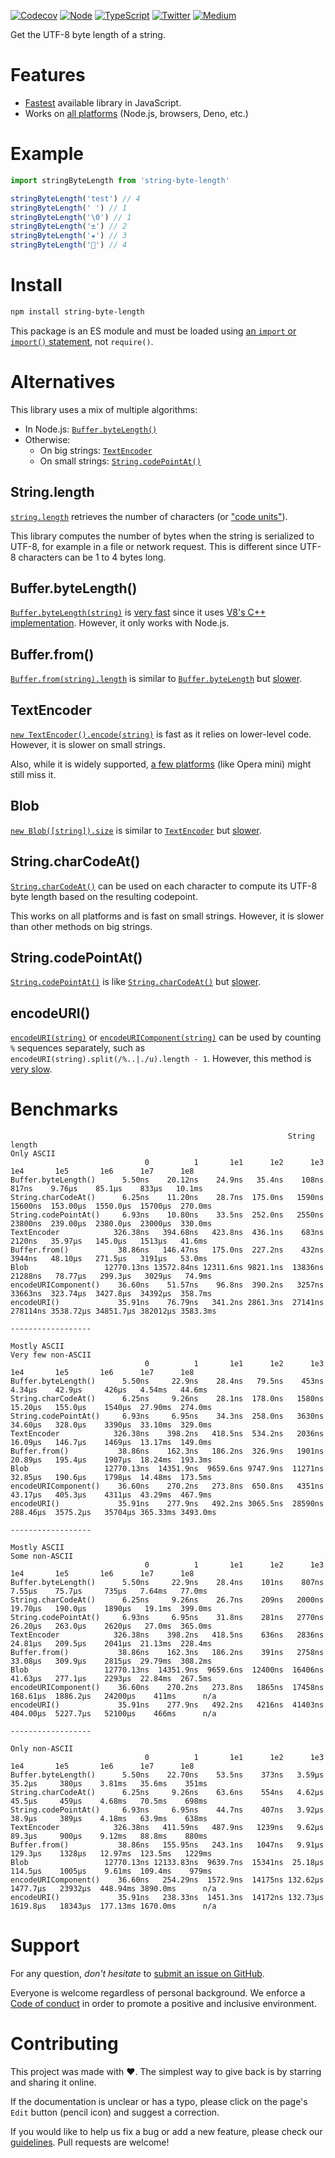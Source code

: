 [![Codecov](https://img.shields.io/codecov/c/github/ehmicky/string-byte-length.svg?label=tested&logo=codecov)](https://codecov.io/gh/ehmicky/string-byte-length)
[![Node](https://img.shields.io/node/v/string-byte-length.svg?logo=node.js)](https://www.npmjs.com/package/string-byte-length)
[![TypeScript](https://img.shields.io/badge/-typed-brightgreen?logo=typescript&colorA=gray)](/src/main.d.ts)
[![Twitter](https://img.shields.io/badge/%E2%80%8B-twitter-brightgreen.svg?logo=twitter)](https://twitter.com/intent/follow?screen_name=ehmicky)
[![Medium](https://img.shields.io/badge/%E2%80%8B-medium-brightgreen.svg?logo=medium)](https://medium.com/@ehmicky)

Get the UTF-8 byte length of a string.

# Features

- [Fastest](#benchmarks) available library in JavaScript.
- Works on [all platforms](#alternatives) (Node.js, browsers, Deno, etc.)

# Example

```js
import stringByteLength from 'string-byte-length'

stringByteLength('test') // 4
stringByteLength(' ') // 1
stringByteLength('\0') // 1
stringByteLength('±') // 2
stringByteLength('★') // 3
stringByteLength('🦄') // 4
```

# Install

```bash
npm install string-byte-length
```

This package is an ES module and must be loaded using
[an `import` or `import()` statement](https://gist.github.com/sindresorhus/a39789f98801d908bbc7ff3ecc99d99c),
not `require()`.

# Alternatives

This library uses a mix of multiple algorithms:

- In Node.js: [`Buffer.byteLength()`](#bufferbytelength)
- Otherwise:
  - On big strings: [`TextEncoder`](#textencoder)
  - On small strings: [`String.codePointAt()`](#stringcodepointat)

## String.length

[`string.length`](https://developer.mozilla.org/en-US/docs/Web/JavaScript/Reference/Global_Objects/String/length)
retrieves the number of characters (or
["code units"](https://developer.mozilla.org/en-US/docs/Web/JavaScript/Reference/Global_Objects/String/length#description)).

This library computes the number of bytes when the string is serialized to
UTF-8, for example in a file or network request. This is different since UTF-8
characters can be 1 to 4 bytes long.

## Buffer.byteLength()

[`Buffer.byteLength(string)`](https://nodejs.org/api/buffer.html#static-method-bufferbytelengthstring-encoding)
is [very fast](#benchmarks) since it uses
[V8's C++ implementation](https://v8.github.io/api/head/classv8_1_1String.html#af99433ee51ed45337e5b4536bd28a834).
However, it only works with Node.js.

## Buffer.from()

[`Buffer.from(string).length`](https://nodejs.org/api/buffer.html#static-method-bufferfromstring-encoding)
is similar to [`Buffer.byteLength`](#bufferbytelength) but
[slower](#benchmarks).

## TextEncoder

[`new TextEncoder().encode(string)`](https://developer.mozilla.org/en-US/docs/Web/API/TextEncoder/encode)
is fast as it relies on lower-level code. However, it is slower on small
strings.

Also, while it is widely supported,
[a few platforms](https://caniuse.com/textencoder) (like Opera mini) might still
miss it.

## Blob

[`new Blob([string]).size`](https://developer.mozilla.org/en-US/docs/Web/API/Blob/size)
is similar to [`TextEncoder`](#textencoder) but [slower](#benchmarks).

## String.charCodeAt()

[`String.charCodeAt()`](https://developer.mozilla.org/en-US/docs/Web/JavaScript/Reference/Global_Objects/String/charCodeAt)
can be used on each character to compute its UTF-8 byte length based on the
resulting codepoint.

This works on all platforms and is fast on small strings. However, it is slower
than other methods on big strings.

## String.codePointAt()

[`String.codePointAt()`](https://developer.mozilla.org/en-US/docs/Web/JavaScript/Reference/Global_Objects/String/codePointAt)
is like [`String.charCodeAt()`](#stringcharcodeat) but [slower](#benchmarks).

## encodeURI()

[`encodeURI(string)`](https://developer.mozilla.org/en-US/docs/Web/JavaScript/Reference/Global_Objects/encodeURI)
or
[`encodeURIComponent(string)`](https://developer.mozilla.org/en-US/docs/Web/JavaScript/Reference/Global_Objects/encodeURIComponent)
can be used by counting `%` sequences separately, such as
`encodeURI(string).split(/%..|./u).length - 1`. However, this method is
[very slow](#benchmarks).

# Benchmarks

```
                                                              String length
Only ASCII
                              0          1       1e1      1e2      1e3      1e4       1e5       1e6      1e7      1e8
Buffer.byteLength()      5.50ns    20.12ns    24.9ns   35.4ns    108ns    817ns    9.76μs    85.1μs    833μs   10.1ms
String.charCodeAt()      6.25ns    11.20ns    28.7ns  175.0ns   1590ns  15600ns  153.00μs  1550.0μs  15700μs  270.0ms
String.codePointAt()     6.93ns    10.80ns    33.5ns  252.0ns   2550ns  23800ns  239.00μs  2380.0μs  23000μs  330.0ms
TextEncoder            326.38ns   394.68ns   423.8ns  436.1ns    683ns   2120ns   35.97μs   145.0μs   1513μs   41.6ms
Buffer.from()           38.86ns   146.47ns   175.0ns  227.2ns    432ns   3944ns   48.10μs   271.5μs   3191μs   53.0ms
Blob                 12770.13ns 13572.84ns 12311.6ns 9821.1ns  13836ns  21288ns   78.77μs   299.3μs   3029μs   74.9ms
encodeURIComponent()    36.60ns    51.57ns    96.8ns  390.2ns   3257ns  33663ns  323.74μs  3427.8μs  34392μs  358.7ms
encodeURI()             35.91ns    76.79ns   341.2ns 2861.3ns  27141ns 278114ns 3538.72μs 34851.7μs 382012μs 3583.3ms

------------------

Mostly ASCII
Very few non-ASCII
                              0          1       1e1      1e2      1e3      1e4       1e5       1e6      1e7      1e8
Buffer.byteLength()      5.50ns     22.9ns    28.4ns   79.5ns    453ns   4.34μs    42.9μs     426μs   4.54ms   44.6ms
String.charCodeAt()      6.25ns     9.26ns    28.1ns  178.0ns   1580ns  15.20μs   155.0μs    1540μs  27.90ms  274.0ms
String.codePointAt()     6.93ns     6.95ns    34.3ns  258.0ns   3630ns  34.60μs   328.0μs    3390μs  33.10ms  329.0ms
TextEncoder            326.38ns    398.2ns   418.5ns  534.2ns   2036ns  16.09μs   146.7μs    1469μs  13.17ms  149.0ms
Buffer.from()           38.86ns    162.3ns   186.2ns  326.9ns   1901ns  20.89μs   195.4μs    1907μs  18.24ms  193.3ms
Blob                 12770.13ns  14351.9ns  9659.6ns 9747.9ns  11271ns  32.85μs   190.6μs    1798μs  14.48ms  173.5ms
encodeURIComponent()    36.60ns    270.2ns   273.8ns  650.8ns   4351ns  43.17μs   405.3μs    4311μs  43.29ms  467.9ms
encodeURI()             35.91ns    277.9ns   492.2ns 3065.5ns  28590ns 288.46μs  3575.2μs   35704μs 365.33ms 3493.0ms

------------------

Mostly ASCII
Some non-ASCII
                              0          1       1e1      1e2      1e3      1e4       1e5       1e6      1e7      1e8
Buffer.byteLength()      5.50ns     22.9ns    28.4ns    101ns    807ns   7.55μs    75.7μs     735μs   7.64ms   77.0ms
String.charCodeAt()      6.25ns     9.26ns    26.7ns    209ns   2000ns  19.70μs   190.0μs    1890μs   19.1ms  399.0ms
String.codePointAt()     6.93ns     6.95ns    31.8ns    281ns   2770ns  26.20μs   263.0μs    2620μs   27.0ms  365.0ms
TextEncoder            326.38ns    398.2ns   418.5ns    636ns   2836ns  24.81μs   209.5μs    2041μs  21.13ms  228.4ms
Buffer.from()           38.86ns    162.3ns   186.2ns    391ns   2758ns  33.08μs   309.9μs    2815μs  29.79ms  308.2ms
Blob                 12770.13ns  14351.9ns  9659.6ns  12400ns  16406ns  41.63μs   277.1μs    2293μs  22.84ms  267.5ms
encodeURIComponent()    36.60ns    270.2ns   273.8ns   1865ns  17458ns 168.61μs  1886.2μs   24200μs    411ms      n/a
encodeURI()             35.91ns    277.9ns   492.2ns   4216ns  41403ns 404.00μs  5227.7μs   52100μs    466ms      n/a

------------------

Only non-ASCII
                              0          1       1e1      1e2      1e3      1e4       1e5       1e6      1e7      1e8
Buffer.byteLength()      5.50ns    22.70ns    53.5ns    373ns   3.59μs   35.2μs     380μs    3.81ms   35.6ms    351ms
String.charCodeAt()      6.25ns     9.26ns    63.6ns    554ns   4.62μs   45.5μs     459μs    4.68ms   70.5ms    698ms
String.codePointAt()     6.93ns     6.95ns    44.7ns    407ns   3.92μs   38.9μs     389μs    4.18ms   63.9ms    638ms
TextEncoder            326.38ns   411.59ns   487.9ns   1239ns   9.62μs   89.3μs     900μs    9.12ms   88.8ms    880ms
Buffer.from()           38.86ns   155.95ns   243.1ns   1047ns   9.91μs  129.3μs    1328μs   12.97ms  123.5ms   1229ms
Blob                 12770.13ns 12133.83ns  9639.7ns  15341ns  25.18μs  114.5μs    1005μs    9.61ms  109.4ms    979ms
encodeURIComponent()    36.60ns   254.29ns  1572.9ns  14175ns 132.62μs 1477.7μs   23932μs  448.94ms 3890.0ms      n/a
encodeURI()             35.91ns   238.33ns  1451.3ns  14172ns 132.73μs 1619.8μs   18343μs  177.13ms 1670.0ms      n/a

```

# Support

For any question, _don't hesitate_ to [submit an issue on GitHub](../../issues).

Everyone is welcome regardless of personal background. We enforce a
[Code of conduct](CODE_OF_CONDUCT.md) in order to promote a positive and
inclusive environment.

# Contributing

This project was made with ❤️. The simplest way to give back is by starring and
sharing it online.

If the documentation is unclear or has a typo, please click on the page's `Edit`
button (pencil icon) and suggest a correction.

If you would like to help us fix a bug or add a new feature, please check our
[guidelines](CONTRIBUTING.md). Pull requests are welcome!

<!-- Thanks go to our wonderful contributors: -->

<!-- ALL-CONTRIBUTORS-LIST:START -->
<!-- prettier-ignore -->
<!--
<table><tr><td align="center"><a href="https://twitter.com/ehmicky"><img src="https://avatars2.githubusercontent.com/u/8136211?v=4" width="100px;" alt="ehmicky"/><br /><sub><b>ehmicky</b></sub></a><br /><a href="https://github.com/ehmicky/string-byte-length/commits?author=ehmicky" title="Code">💻</a> <a href="#design-ehmicky" title="Design">🎨</a> <a href="#ideas-ehmicky" title="Ideas, Planning, & Feedback">🤔</a> <a href="https://github.com/ehmicky/string-byte-length/commits?author=ehmicky" title="Documentation">📖</a></td></tr></table>
 -->
<!-- ALL-CONTRIBUTORS-LIST:END -->
